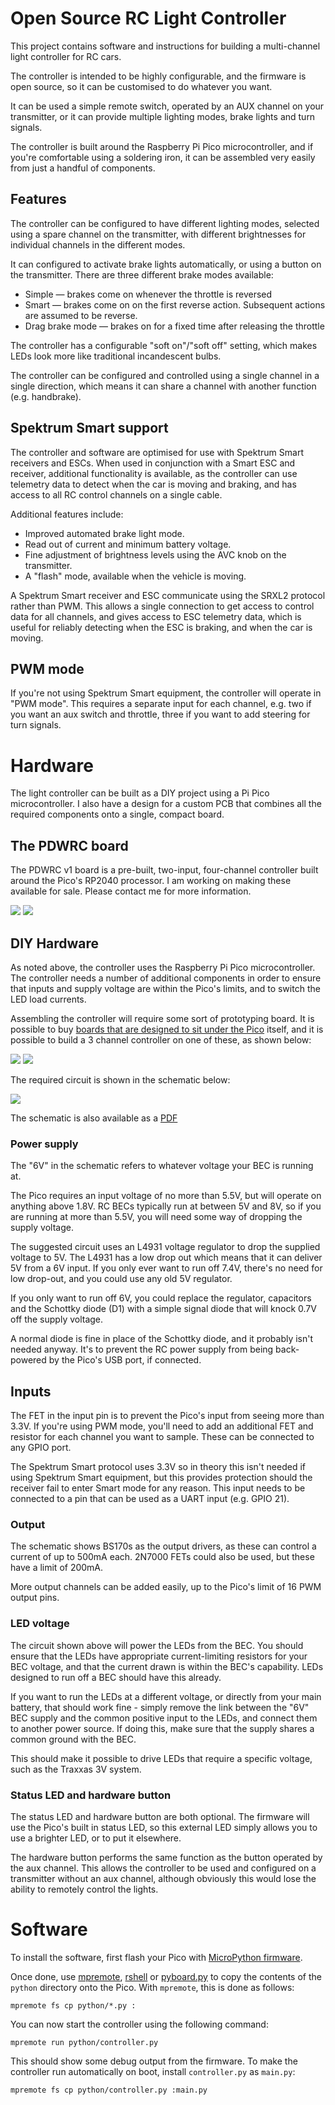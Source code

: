 # Open Source RC Light Controller

This project contains software and instructions for building a multi-channel
light controller for RC cars.

The controller is intended to be highly configurable, and the firmware is open
source, so it can be customised to do whatever you want.

It can be used a simple remote switch, operated by an AUX channel on your
transmitter, or it can provide multiple lighting modes, brake lights and turn
signals.

The controller is built around the Raspberry Pi Pico microcontroller, and if
you're comfortable using a soldering iron, it can be assembled very easily from
just a handful of components.

## Features

The controller can be configured to have different lighting modes, selected
using a spare channel on the transmitter, with different brightnesses for
individual channels in the different modes.  

It can configured to activate brake lights automatically, or using a button on
the transmitter.  There are three different brake modes available:

* Simple — brakes come on whenever the throttle is reversed
* Smart — brakes come on on the first reverse action.  Subsequent actions are assumed to be reverse.
* Drag brake mode — brakes on for a fixed time after releasing the throttle

The controller has a configurable "soft on"/"soft off" setting, which makes
LEDs look more like traditional incandescent bulbs.

The controller can be configured and controlled using a single channel in a
single direction, which means it can share a channel with another function
(e.g. handbrake).

## Spektrum Smart support

The controller and software are optimised for use with Spektrum Smart receivers
and ESCs.  When used in conjunction with a Smart ESC and receiver, additional
functionality is available, as the controller can use telemetry data to detect
when the car is moving and braking, and has access to all RC control channels
on a single cable.

Additional features include:

* Improved automated brake light mode.
* Read out of current and minimum battery voltage.
* Fine adjustment of brightness levels using the AVC knob on the transmitter.
* A "flash" mode, available when the vehicle is moving.

A Spektrum Smart receiver and ESC communicate using the SRXL2 protocol rather
than PWM.  This allows a single connection to get access to control data for
all channels, and gives access to ESC telemetry data, which is useful for
reliably detecting when the ESC is braking, and when the car is moving.

## PWM mode

If you're not using Spektrum Smart equipment, the controller will operate in
"PWM mode".  This requires a separate input for each channel, e.g. two if you
want an aux switch and throttle, three if you want to add steering for turn
signals.

# Hardware

The light controller can be built as a DIY project using a Pi Pico
microcontroller.  I also have a design for a custom PCB that combines all the
required components onto a single, compact board. 

## The PDWRC board

The PDWRC v1 board is a pre-built, two-input, four-channel controller built
around the Pico's RP2040 processor.  I am working on making these available for
sale.  Please contact me for more information.

<img src="images/pdwrcv1-board.jpg">

<img src="images/pdwrcv1-case.jpg">

## DIY Hardware

As noted above, the controller uses the Raspberry Pi Pico microcontroller.  The
controller needs a number of additional components in order to ensure that
inputs and supply voltage are within the Pico's limits, and to switch the LED
load currents.

Assembling the controller will require some sort of prototyping board.  It is
possible to buy [boards that are designed to sit under the
Pico](https://thepihut.com/products/pico-proto) itself, and it is possible to
build a 3 channel controller on one of these, as shown below:

<img src="images/prototype-assembled.jpg">

<img src="images/prototype-separate.jpg">

The required circuit is shown in the schematic below:

<img src="images/schematic.png">

The schematic is also available as a [PDF](kicad/light-controller.pdf) 

### Power supply

The "6V" in the schematic refers to whatever voltage your BEC is running at.

The Pico requires an input voltage of no more than 5.5V, but will operate on
anything above 1.8V.  RC BECs typically run at between 5V and 8V, so if you are
running at more than 5.5V, you will need some way of dropping the supply voltage.

The suggested circuit uses an L4931 voltage regulator to drop the supplied
voltage to 5V.  The L4931 has a low drop out which means that it can deliver 5V
from a 6V input.  If you only ever want to run off 7.4V, there's no need for
low drop-out, and you could use any old 5V regulator.

If you only want to run off 6V, you could replace the regulator, capacitors and
the Schottky diode (D1) with a simple signal diode that will knock 0.7V off the
supply voltage.

A normal diode is fine in place of the Schottky diode, and it probably isn't
needed anyway.  It's to prevent the RC power supply from being back-powered by
the Pico's USB port, if connected.

## Inputs

The FET in the input pin is to prevent the Pico's input from seeing more than
3.3V.  If you're using PWM mode, you'll need to add an additional FET and
resistor for each channel you want to sample.  These can be connected to any
GPIO port.

The Spektrum Smart protocol uses 3.3V so in theory this isn't needed if using
Spektrum Smart equipment, but this provides protection should the receiver fail
to enter Smart mode for any reason.  This input needs to be connected to a pin
that can be used as a UART input (e.g. GPIO 21).

### Output

The schematic shows BS170s as the output drivers, as these can control a
current of up to 500mA each.  2N7000 FETs could also be used, but these have a
limit of 200mA.

More output channels can be added easily, up to the Pico's limit of 16 PWM
output pins.

### LED voltage

The circuit shown above will power the LEDs from the BEC.  You should ensure
that the LEDs have appropriate current-limiting resistors for your BEC voltage,
and that the current drawn is within the BEC's capability.  LEDs designed to
run off a BEC should have this already.

If you want to run the LEDs at a different voltage, or directly from your main
battery, that should work fine - simply remove the link between the "6V" BEC
supply and the common positive input to the LEDs, and connect them to another
power source.  If doing this, make sure that the supply shares a common ground
with the BEC.

This should make it possible to drive LEDs that require a specific voltage,
such as the Traxxas 3V system.

### Status LED and hardware button

The status LED and hardware button are both optional.  The firmware will use
the Pico's built in status LED, so this external LED simply allows you to use a
brighter LED, or to put it elsewhere.

The hardware button performs the same function as the button operated by the
aux channel.  This allows the controller to be used and configured on a
transmitter without an aux channel, although obviously this would lose the
ability to remotely control the lights.

# Software

To install the software, first flash your Pico with [MicroPython firmware](https://micropython.org/download/rp2-pico/).

Once done, use [mpremote](https://docs.micropython.org/en/latest/reference/mpremote.html), [rshell](https://github.com/dhylands/rshell) or [pyboard.py](https://github.com/micropython/micropython/blob/master/tools/pyboard.py) to copy the contents of the `python` directory onto the Pico.  With `mpremote`, this is done as follows:

```
mpremote fs cp python/*.py :
```

You can now start the controller using the following command:

```
mpremote run python/controller.py
```

This should show some debug output from the firmware.  To make the controller
run automatically on boot, install `controller.py` as `main.py`:

```
mpremote fs cp python/controller.py :main.py
```
